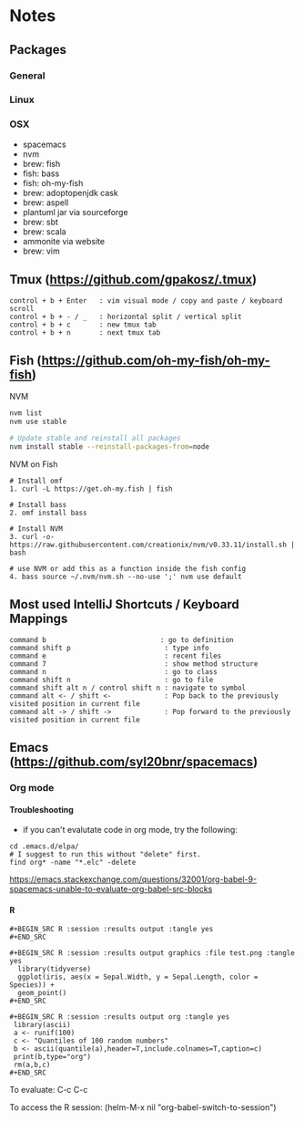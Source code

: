 # Notes

## Packages

### General

### Linux

### OSX
- spacemacs
- nvm
- brew: fish
- fish: bass
- fish: oh-my-fish
- brew: adoptopenjdk cask
- brew: aspell
- plantuml jar via sourceforge
- brew: sbt
- brew: scala
- ammonite via website
- brew: vim


## Tmux (https://github.com/gpakosz/.tmux)
```
control + b + Enter   : vim visual mode / copy and paste / keyboard scroll
control + b + - / _   : horizontal split / vertical split
control + b + c       : new tmux tab 
control + b + n       : next tmux tab
```

## Fish (https://github.com/oh-my-fish/oh-my-fish)
NVM
```bash
nvm list
nvm use stable

# Update stable and reinstall all packages
nvm install stable --reinstall-packages-from=node 
```

NVM on Fish
```
# Install omf
1. curl -L https://get.oh-my.fish | fish

# Install bass
2. omf install bass

# Install NVM
3. curl -o- https://raw.githubusercontent.com/creationix/nvm/v0.33.11/install.sh | bash

# use NVM or add this as a function inside the fish config
4. bass source ~/.nvm/nvm.sh --no-use ';' nvm use default
```

## Most used IntelliJ Shortcuts / Keyboard Mappings
```
command b                            : go to definition
command shift p                       : type info
command e                             : recent files
command 7                             : show method structure
command n                             : go to class
command shift n                       : go to file
command shift alt n / control shift n : navigate to symbol
command alt <- / shift <-             : Pop back to the previously visited position in current file
command alt -> / shift ->             : Pop forward to the previously visited position in current file
```
## Emacs (https://github.com/syl20bnr/spacemacs)

### Org mode
#### Troubleshooting
- if you can't evalutate code in org mode, try the following:

```
cd .emacs.d/elpa/
# I suggest to run this without "delete" first.
find org* -name "*.elc" -delete
```
https://emacs.stackexchange.com/questions/32001/org-babel-9-spacemacs-unable-to-evaluate-org-babel-src-blocks

#### R
```
#+BEGIN_SRC R :session :results output :tangle yes
#+END_SRC

#+BEGIN_SRC R :session :results output graphics :file test.png :tangle yes
  library(tidyverse)
  ggplot(iris, aes(x = Sepal.Width, y = Sepal.Length, color = Species)) +
  geom_point()
#+END_SRC

#+BEGIN_SRC R :session :results output org :tangle yes
 library(ascii)
 a <- runif(100)
 c <- "Quantiles of 100 random numbers"
 b <- ascii(quantile(a),header=T,include.colnames=T,caption=c)
 print(b,type="org")
 rm(a,b,c)
#+END_SRC
```

To evaluate:
C-c C-c

To access the R session:
(helm-M-x nil "org-babel-switch-to-session")
